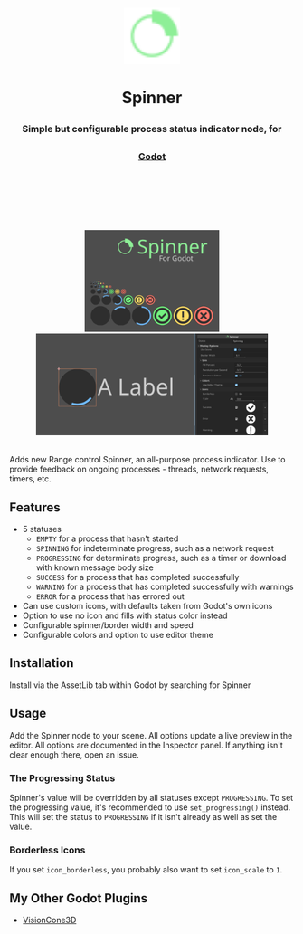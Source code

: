 <div align="center">
	<br/>
	<br/>
	<img src="addons/tattomoosa.spinner/icons/Spinner.svg" width="100"/>
	<br/>
	<h1>
		Spinner
		<br/>
		<sub>
		<sub>
		<sub>
		Simple but configurable process status indicator node, for <a href="https://godotengine.org/">Godot</a>
		</sub>
		</sub>
		</sub>
		<br/>
		<br/>
		<br/>
	</h1>
	<br/>
	<br/>
	<img src="./promo/spinner-splash.png" height="180">
	<img src="./promo/in-editor.png" height="180">
	<!-- <img src="./readme_images/editor_view.png" height="140"> -->
	<br/>
	<br/>
</div>

Adds new Range control Spinner, an all-purpose process indicator.
Use to provide feedback on ongoing processes - threads, network requests, timers, etc.

## Features

* 5 statuses
	* `EMPTY` for a process that hasn't started
	* `SPINNING` for indeterminate progress, such as a network request
	* `PROGRESSING` for determinate progress, such as a timer or download with known message body size
	* `SUCCESS` for a process that has completed successfully
	* `WARNING` for a process that has completed successfully with warnings
	* `ERROR` for a process that has errored out
* Can use custom icons, with defaults taken from Godot's own icons
* Option to use no icon and fills with status color instead
* Configurable spinner/border width and speed
* Configurable colors and option to use editor theme

## Installation

Install via the AssetLib tab within Godot by searching for Spinner

## Usage

Add the Spinner node to your scene. All options update a live preview in the editor.
All options are documented in the Inspector panel. If anything isn't clear enough there,
open an issue.

### The Progressing Status

Spinner's value will be overridden by all statuses except `PROGRESSING`.
To set the progressing value, it's recommended to use `set_progressing()` instead.
This will set the status to `PROGRESSING` if it isn't already as well as set the value.

### Borderless Icons

If you set `icon_borderless`, you probably also want to set `icon_scale` to `1`.

## My Other Godot Plugins

* [VisionCone3D](https://github.com/Tattomoosa/VisionCone3D)